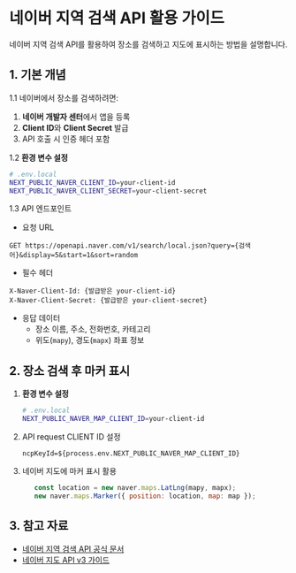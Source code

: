 # 네이버 지역 검색 API 활용 가이드

네이버 지역 검색 API를 활용하여 장소를 검색하고 지도에 표시하는 방법을 설명합니다.

## 1. 기본 개념


1.1 네이버에서 장소를 검색하려면:

1. **네이버 개발자 센터**에서 앱을 등록
2. **Client ID**와 **Client Secret** 발급
3. API 호출 시 인증 헤더 포함

1.2 **환경 변수 설정**

```bash
# .env.local
NEXT_PUBLIC_NAVER_CLIENT_ID=your-client-id
NEXT_PUBLIC_NAVER_CLIENT_SECRET=your-client-secret
```

1.3 API 엔드포인트

- 요청 URL
```
GET https://openapi.naver.com/v1/search/local.json?query={검색어}&display=5&start=1&sort=random
```

- 필수 헤더
```
X-Naver-Client-Id: {발급받은 your-client-id}
X-Naver-Client-Secret: {발급받은 your-client-secret}
```

- 응답 데이터
   - 장소 이름, 주소, 전화번호, 카테고리
   - 위도(`mapy`), 경도(`mapx`) 좌표 정보

## 2. 장소 검색 후 마커 표시 

1. **환경 변수 설정**

   ```bash
   # .env.local
   NEXT_PUBLIC_NAVER_MAP_CLIENT_ID=your-client-id
   ```

2. API request CLIENT ID 설정 

   ```
   ncpKeyId=${process.env.NEXT_PUBLIC_NAVER_MAP_CLIENT_ID}
   ```
3. 네이버 지도에 마커 표시 활용  

   ```js
      const location = new naver.maps.LatLng(mapy, mapx);
      new naver.maps.Marker({ position: location, map: map });
   ```

## 3. 참고 자료

- [네이버 지역 검색 API 공식 문서](https://developers.naver.com/docs/serviceapi/search/local/local.md)
- [네이버 지도 API v3 가이드](https://navermaps.github.io/maps.js.ncp/docs/tutorial-3-geocoder-geocoding.example.html)

